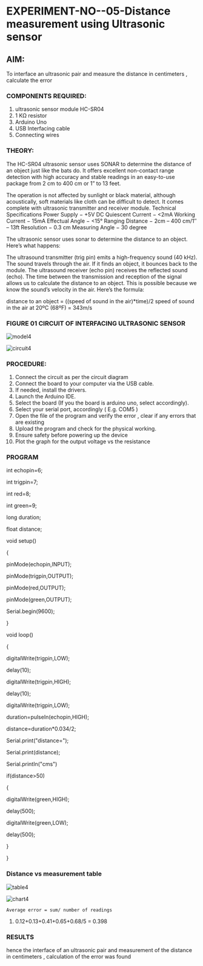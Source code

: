 # EXPERIMENT-NO--05-Distance measurement using Ultrasonic sensor

## AIM: 
To interface an ultrasonic pair and measure the distance in centimeters , calculate the error
 
### COMPONENTS REQUIRED:
1.	ultrasonic sensor module HC-SR04
2.	1 KΩ resistor 
3.	Arduino Uno 
4.	USB Interfacing cable 
5.	Connecting wires 


### THEORY: 
The HC-SR04 ultrasonic sensor uses SONAR to determine the distance of an object just like the bats do. It offers excellent non-contact range detection with high accuracy and stable readings in an easy-to-use package from 2 cm to 400 cm or 1” to 13 feet.

The operation is not affected by sunlight or black material, although acoustically, soft materials like cloth can be difficult to detect. It comes complete with ultrasonic transmitter and receiver module.
Technical Specifications
Power Supply − +5V DC
Quiescent Current − <2mA
Working Current − 15mA
Effectual Angle − <15°
Ranging Distance − 2cm – 400 cm/1″ – 13ft
Resolution − 0.3 cm
Measuring Angle − 30 degree

The ultrasonic sensor uses sonar to determine the distance to an object. Here’s what happens:

The ultrasound transmitter (trig pin) emits a high-frequency sound (40 kHz).
The sound travels through the air. If it finds an object, it bounces back to the module.
The ultrasound receiver (echo pin) receives the reflected sound (echo).
The time between the transmission and reception of the signal allows us to calculate the distance to an object. This is possible because we know the sound’s velocity in the air. Here’s the formula:

distance to an object = ((speed of sound in the air)*time)/2
speed of sound in the air at 20ºC (68ºF) = 343m/s

### FIGURE 01 CIRCUIT OF INTERFACING ULTRASONIC SENSOR 


![model4](https://github.com/varundevraj212221080086/Experiment--04-Interfacing-digital-output-with-arduino-ultrasonic-sensor/assets/161024553/677951bd-233d-457a-8f7b-ee49cff0a28d)

![circuit4](https://github.com/varundevraj212221080086/Experiment--04-Interfacing-digital-output-with-arduino-ultrasonic-sensor/assets/161024553/afca00ea-9fe8-4fff-a2d5-4b7c9e1e02b6)




### PROCEDURE:
1.	Connect the circuit as per the circuit diagram 
2.	Connect the board to your computer via the USB cable.
3.	If needed, install the drivers.
4.	Launch the Arduino IDE.
5.	Select the board (If you the board is arduino uno, select accordingly).
6.	Select your serial port, accordingly ( E.g. COM5 )
7.	Open the file of the program  and verify the error , clear if any errors that are existing 
8.	Upload the program and check for the physical working. 
9.	Ensure safety before powering up the device 
10.	Plot the graph for the output voltage vs the resistance 


### PROGRAM 
int echopin=6;

int trigpin=7;

int red=8;

int green=9;

long duration;

float distance;

void setup()

{

pinMode(echopin,INPUT);

pinMode(trigpin,OUTPUT);

pinMode(red,OUTPUT);

pinMode(green,OUTPUT);

Serial.begin(9600);

}

void loop()

{

digitalWrite(trigpin,LOW);

delay(10);

digitalWrite(trigpin,HIGH);

delay(10);

digitalWrite(trigpin,LOW);

duration=pulseIn(echopin,HIGH);

distance=duration*0.034/2;

Serial.print("distance=");

Serial.print(distance);

Serial.printIn("cms")

if(distance>50)

{

digitalWrite(green,HIGH);

delay(500); 

digitalWrite(green,LOW);

delay(500); 

}

}  




### Distance vs measurement table 

			
 
			
			
			

![table4](https://github.com/varundevraj212221080086/Experiment--04-Interfacing-digital-output-with-arduino-ultrasonic-sensor/assets/161024553/e81066e5-bbf7-4b5f-852a-b1a4f6472969)

![chart4](https://github.com/varundevraj212221080086/Experiment--04-Interfacing-digital-output-with-arduino-ultrasonic-sensor/assets/161024553/6bdf61d4-44bb-473f-bbc8-60124487c32f)


			
			
			
			
			
    Average error = sum/ number of readings 
   1. 0.12+0.13+0.41+0.65+0.68/5 = 0.398


 








### RESULTS

hence the interface of an ultrasonic pair and measurement of  the distance in centimeters , calculation of the error was found

 
